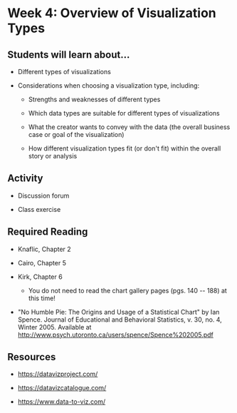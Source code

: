 # Week 4: Overview of Visualization Types

## Students will learn about...

-   Different types of visualizations

-   Considerations when choosing a visualization type, including:

    -   Strengths and weaknesses of different types

    -   Which data types are suitable for different types of
        visualizations

    -   What the creator wants to convey with the data (the overall
        business case or goal of the visualization)

    -   How different visualization types fit (or don't fit) within the
        overall story or analysis

## Activity

-   Discussion forum

-   Class exercise

## Required Reading

-   Knaflic, Chapter 2

-   Cairo, Chapter 5

-   Kirk, Chapter 6

    -   You do not need to read the chart gallery pages (pgs. 140 -- 188) at this time!

-   "No Humble Pie: The Origins and Usage of a Statistical Chart" by Ian Spence. Journal of Educational and Behavioral Statistics, v. 30, no. 4, Winter 2005. Available at http://www.psych.utoronto.ca/users/spence/Spence%202005.pdf

## Resources

-   https://datavizproject.com/

-   https://datavizcatalogue.com/

-   https://www.data-to-viz.com/
